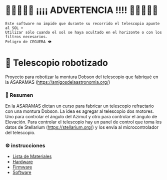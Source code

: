 # 🚨🚨🚨🚨🚨 ¡¡¡¡ ADVERTENCIA !!!! 🚨🚨🚨🚨🚨

```
Este software no impide que durante su recorrido el telescopio apunte al SOL ☀️
Utilizar sólo cuando el sol se haya ocultado en el horizonte o con los filtros necesarios.
Peligro de CEGUERA 👁
```

# 🔭 Telescopio robotizado

Proyecto para robotizar la montura Dobson del telescopio que fabriqué en la ASARAMAS (https://amigosdelaastronomia.org/)

### 📓 Resumen

En la ASARAMAS dictan un curso para fabricar un telescopio refractario con una montura Dobson.
La idea es agregar al telescopio dos motores. Uno para controlar el ángulo del Azimut y otro para controlar el ángulo de Elevación.
Para controlar el telescopio hay un panel de control que toma los datos de Stellarium (https://stellarium.org/) y los envia al microcontrolador del telescopio.

### ⚙️ instrucciones

- [Lista de Materiales](MATERIALES.md)
- [Hardware](/HARDWARE.md)
- [Firmware](/FIRMWARE.md)
- [Software](/SOFTWARE.md)
